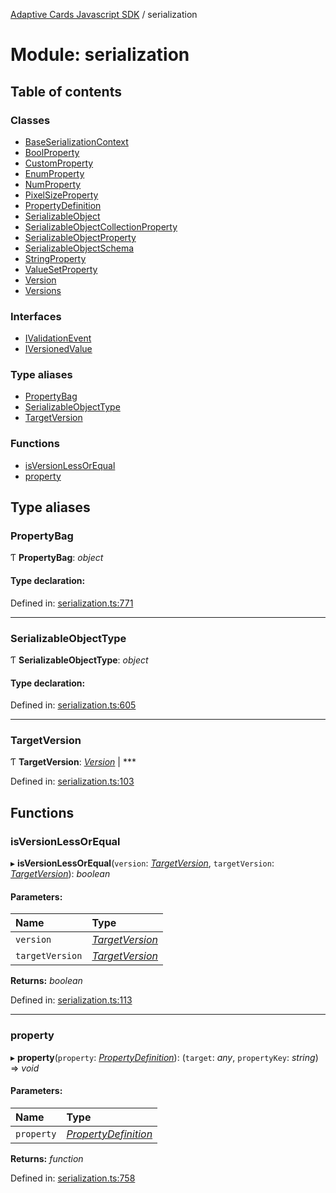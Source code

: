 [Adaptive Cards Javascript SDK](../README.md) / serialization

# Module: serialization

## Table of contents

### Classes

- [BaseSerializationContext](../classes/serialization.baseserializationcontext.md)
- [BoolProperty](../classes/serialization.boolproperty.md)
- [CustomProperty](../classes/serialization.customproperty.md)
- [EnumProperty](../classes/serialization.enumproperty.md)
- [NumProperty](../classes/serialization.numproperty.md)
- [PixelSizeProperty](../classes/serialization.pixelsizeproperty.md)
- [PropertyDefinition](../classes/serialization.propertydefinition.md)
- [SerializableObject](../classes/serialization.serializableobject.md)
- [SerializableObjectCollectionProperty](../classes/serialization.serializableobjectcollectionproperty.md)
- [SerializableObjectProperty](../classes/serialization.serializableobjectproperty.md)
- [SerializableObjectSchema](../classes/serialization.serializableobjectschema.md)
- [StringProperty](../classes/serialization.stringproperty.md)
- [ValueSetProperty](../classes/serialization.valuesetproperty.md)
- [Version](../classes/serialization.version.md)
- [Versions](../classes/serialization.versions.md)

### Interfaces

- [IValidationEvent](../interfaces/serialization.ivalidationevent.md)
- [IVersionedValue](../interfaces/serialization.iversionedvalue.md)

### Type aliases

- [PropertyBag](serialization.md#propertybag)
- [SerializableObjectType](serialization.md#serializableobjecttype)
- [TargetVersion](serialization.md#targetversion)

### Functions

- [isVersionLessOrEqual](serialization.md#isversionlessorequal)
- [property](serialization.md#property)

## Type aliases

### PropertyBag

Ƭ **PropertyBag**: _object_

#### Type declaration:

Defined in: [serialization.ts:771](https://github.com/microsoft/AdaptiveCards/blob/0938a1f10/source/nodejs/adaptivecards/src/serialization.ts#L771)

---

### SerializableObjectType

Ƭ **SerializableObjectType**: _object_

#### Type declaration:

Defined in: [serialization.ts:605](https://github.com/microsoft/AdaptiveCards/blob/0938a1f10/source/nodejs/adaptivecards/src/serialization.ts#L605)

---

### TargetVersion

Ƭ **TargetVersion**: [_Version_](../classes/serialization.version.md) \| \*\*\*

Defined in: [serialization.ts:103](https://github.com/microsoft/AdaptiveCards/blob/0938a1f10/source/nodejs/adaptivecards/src/serialization.ts#L103)

## Functions

### isVersionLessOrEqual

▸ **isVersionLessOrEqual**(`version`: [_TargetVersion_](serialization.md#targetversion), `targetVersion`: [_TargetVersion_](serialization.md#targetversion)): _boolean_

#### Parameters:

| Name            | Type                                              |
| :-------------- | :------------------------------------------------ |
| `version`       | [_TargetVersion_](serialization.md#targetversion) |
| `targetVersion` | [_TargetVersion_](serialization.md#targetversion) |

**Returns:** _boolean_

Defined in: [serialization.ts:113](https://github.com/microsoft/AdaptiveCards/blob/0938a1f10/source/nodejs/adaptivecards/src/serialization.ts#L113)

---

### property

▸ **property**(`property`: [_PropertyDefinition_](../classes/serialization.propertydefinition.md)): (`target`: _any_, `propertyKey`: _string_) => _void_

#### Parameters:

| Name       | Type                                                                   |
| :--------- | :--------------------------------------------------------------------- |
| `property` | [_PropertyDefinition_](../classes/serialization.propertydefinition.md) |

**Returns:** _function_

Defined in: [serialization.ts:758](https://github.com/microsoft/AdaptiveCards/blob/0938a1f10/source/nodejs/adaptivecards/src/serialization.ts#L758)

